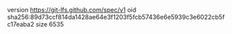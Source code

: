 version https://git-lfs.github.com/spec/v1
oid sha256:89d73ccf814da1428ae64e3f1203f5fcb57436e6e5939c3e6022cb5fc17eaba2
size 6535
